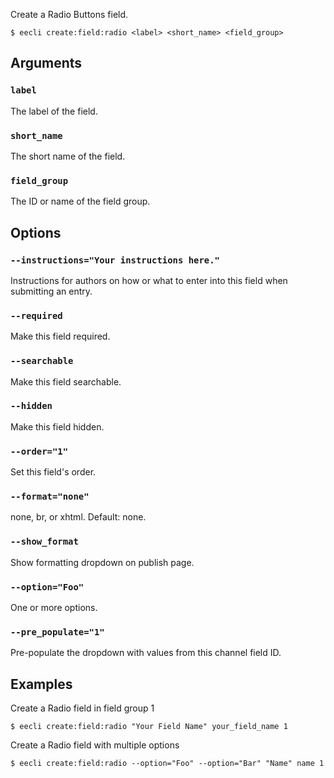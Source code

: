 Create a Radio Buttons field.

```
$ eecli create:field:radio <label> <short_name> <field_group>
```

## Arguments

### `label`

The label of the field.

### `short_name`

The short name of the field.

### `field_group`

The ID or name of the field group.

## Options

### `--instructions="Your instructions here."`

Instructions for authors on how or what to enter into this field when submitting an entry.

### `--required`

Make this field required.

### `--searchable`

Make this field searchable.

### `--hidden`

Make this field hidden.

### `--order="1"`

Set this field's order.

### `--format="none"`

none, br, or xhtml. Default: none.

### `--show_format`

Show formatting dropdown on publish page.

### `--option="Foo"`

One or more options.

### `--pre_populate="1"`

Pre-populate the dropdown with values from this channel field ID.

## Examples

Create a Radio field in field group 1

```
$ eecli create:field:radio "Your Field Name" your_field_name 1
```

Create a Radio field with multiple options

```
$ eecli create:field:radio --option="Foo" --option="Bar" "Name" name 1
```